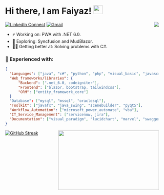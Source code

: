 # Hi there, I am Faiyaz! <a target="_blank" rel="noopener noreferrer" href="https://github.com/TheDudeThatCode/TheDudeThatCode/blob/master/Assets/Hi.gif"><img src="https://github.com/TheDudeThatCode/TheDudeThatCode/raw/master/Assets/Hi.gif" width="29px" style="max-width: 100%;"></a>
[![LinkedIn Connect](https://img.shields.io/badge/%20-Connect-black?color=222244&labelColor=000000&logo=linkedin&logoColor=f5f7fe)](https://www.linkedin.com/in/faiyazkhan180720/)
[![Gmail](https://img.shields.io/badge/%20-Send%20Mail-black?color=222244&labelColor=000000&logo=gmail&logoColor=f5f7fe)](mailto:faiyazkhanwif@gmail.com?subject=From%20GitHub&&body=Hi,%20there.%20Found%20you%20on%20GitHub!%20Let's%20talk%20about...)<img align="right" src="https://github-readme-stats-updated-faiyazkhanwif.vercel.app/api?username=faiyazkhanwif&&show_icons=true&hide=stars,issues&hide_border=true&hide_rank=true&count_private=true&title_color=black&icon_color=black&text_color=F5F5F5&bg_color=000000">
- ⚡ Working on: PWA with .NET 6.0.
- 🔭 Exploring: Syncfusion and MudBlazor. 
- 🐱‍🏍 Getting better at: Solving problems with C#. 

### 🌱 Experienced with:
```json
{
  "Languages": ["java", "c#", "python", "php", "visual_basic", "javascript"],
  "Web_frameworks/libraries": {
      "Backend": [".net_6.0, codeigniter"],
      "Frontend": ["blazor, bootstrap, tailwindcss"],
      "ORM": ["entity_framework_core"]
  }
  "Database": ["mysql", "mssql", "oraclesql"],
  "Toolkit": ["javafx", "java_swing", "scenebuilder", "pyqt5"],
  "Workflow_Automation": ["microsoft_power_automate", "vba"],
  "IT_Service_Management": ["servicenow, jira"],
  "Documentation": ["visual_paradigm", "lucidchart", "marvel", "swagger"]
} 
```
[![GitHub Streak](https://github-readme-streak-stats.herokuapp.com/?user=faiyazkhanwif&theme=github-dark-blue)](https://git.io/streak-stats)
<img align="right" src="https://i.pinimg.com/originals/8b/35/fe/8b35fef55fba1a201c9c7a11d3ec3d64.gif" width="330" height="195">

